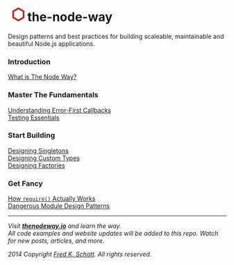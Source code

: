 ![icon](logo.png) the-node-way
==============================================

Design patterns and best practices for building scaleable, maintainable and beautiful Node.js applications.

### Introduction
[What is The Node Way?](http://thenodeway.io/introduction/)
### Master The Fundamentals
[Understanding Error-First Callbacks](http://thenodeway.io/posts/understanding-error-first-callbacks/)  
[Testing Essentials](http://thenodeway.io/posts/testing-essentials/)
### Start Building
[Designing Singletons](http://thenodeway.io/posts/designing-singletons/)  
[Designing Custom Types](http://thenodeway.io/posts/designing-custom-types/)  
[Designing Factories](http://thenodeway.io/posts/designing-factories/)
### Get Fancy
[How `require()` Actually Works](http://thenodeway.io/posts/how-require-actually-works/)  
[Dangerous Module Design Patterns](http://thenodeway.io/posts/dangerous-module-design-patterns/)  

---

*Visit __[thenodeway.io](http://thenodeway.io)__ and learn the way.*  
*All code examples and website updates will be added to this repo. Watch for new posts, articles, and more.*

*2014 Copyright [Fred K. Schott](https://twitter.com/FredKSchott). All rights reserved.*
